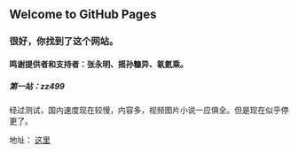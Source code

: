 ## Welcome to GitHub Pages
### 很好，你找到了这个网站。

#### 鸣谢提供者和支持者：张永明、摇孙糠异、氡氦乘。

##### 第一站：zz499

经过测试，国内速度现在较慢，内容多，视频图片小说一应俱全。但是现在似乎停更了。

地址： [这里](https://zz499.com)



<!--You can use the [editor on GitHub](https://github.com/HenryHe613/yellow/edit/master/README.md) to maintain and preview the content for your website in Markdown files.

Whenever you commit to this repository, GitHub Pages will run [Jekyll](https://jekyllrb.com/) to rebuild the pages in your site, from the content in your Markdown files.

### Markdown

Markdown is a lightweight and easy-to-use syntax for styling your writing. It includes conventions for

```markdown
Syntax highlighted code block

# Header 1
## Header 2
### Header 3

- Bulleted
- List

1. Numbered
2. List

**Bold** and _Italic_ and `Code` text

[Link](url) and ![Image](src)
```

For more details see [GitHub Flavored Markdown](https://guides.github.com/features/mastering-markdown/).

### Jekyll Themes

Your Pages site will use the layout and styles from the Jekyll theme you have selected in your [repository settings](https://github.com/HenryHe613/yellow/settings). The name of this theme is saved in the Jekyll `_config.yml` configuration file.

### Support or Contact

Having trouble with Pages? Check out our [documentation](https://help.github.com/categories/github-pages-basics/) or [contact support](https://github.com/contact) and we’ll help you sort it out.
--!>
